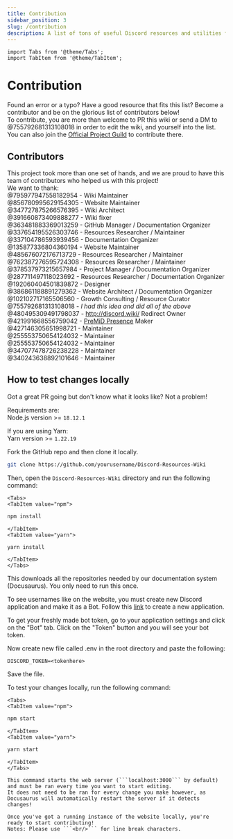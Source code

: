 ```yaml
---
title: Contribution
sidebar_position: 3
slug: /contribution
description: A list of tons of useful Discord resources and utilities for all types of users, from beginners to power users.
---
```


```mdx-code-block
import Tabs from '@theme/Tabs';
import TabItem from '@theme/TabItem';
```

# Contribution

Found an error or a typo? Have a good resource that fits this list? Become a contributor and be on the glorious list of contributors below!<br/>
To contribute, you are more than welcome to PR this wiki or send a DM to @755792681313108018 in order to edit the wiki, and yourself into the list.
You can also join the [Official Project Guild](https://discord.gg/yxbqz9pNxS) to contribute there.

## Contributors

This project took more than one set of hands, and we are proud to have this team of contributors who helped us with this project!<br/>
We want to thank:<br/>
@795977947558182954 - Wiki Maintainer <br/>
@856780995629154305 - Website Maintainer <br/>
@347727875266576395 - Wiki Architect <br/>
@391660873409888277 - Wiki fixer <br/>
@363481883369013259 - GitHub Manager / Documentation Organizer<br/>
@337654195526303746 - Resources Researcher / Maintainer<br/>
@337104786593939456 - Documentation Organizer<br/>
@135877336804360194 - Website Maintainer <br/>
@485676072176713729 - Resources Researcher / Maintainer<br/>
@762387276595724308 - Resources Researcher / Maintainer<br/>
@378537973215657984 - Project Manager / Documentation Organizer<br/>
@287711497118023692 - Resources Researcher / Documentation Organizer<br/>
@192060404501839872 - Designer<br/>
@386861188891279362 - Website Architect / Documentation Organizer<br/>
@102102717165506560 - Growth Consulting / Resource Curator<br/>
@755792681313108018 - *I had this idea and did all of the above*  <br/>
@480495309491798037 - <http://discord.wiki/> Redirect Owner <br/>
@421991668556759042 - [PreMiD Presence](https://premid.app/store/presences/Discord%20Resources) Maker <br/>
@427146305651998721 - Maintainer <br/>
@255553750654124032 - Maintainer <br />
@255553750654124032 - Maintainer <br/>
@347077478726238228 - Maintainer <br />
@340243638892101646 - Maintainer <br />

## How to test changes locally

Got a great PR going but don't know what it looks like? Not a problem!<br/>

Requirements are:<br/>
Node.js version >= ```18.12.1```<br/>

If you are using Yarn:<br/>
Yarn version >= ```1.22.19```

Fork the GitHub repo and then clone it locally.

```bash
git clone https://github.com/yourusername/Discord-Resources-Wiki
```

Then, open the `Discord-Resources-Wiki` directory and run the following command:
  
```mdx-code-block
<Tabs>
<TabItem value="npm">
```

```bash
npm install
```

```mdx-code-block
</TabItem>
<TabItem value="yarn">
```

```bash
yarn install
```

```mdx-code-block
</TabItem>
</Tabs>
```

This downloads all the repositories needed by our documentation system (Docusaurus). You only need to run this once.

To see usernames like on the website, you must create new Discord application and make it as a Bot.
Follow this [link](https://github.com/reactiflux/discord-irc/wiki/Creating-a-discord-bot-&-getting-a-token) to create a new application.

To get your freshly made bot token, go to your application settings and click on the "Bot" tab.
Click on the "Token" button and you will see your bot token.

Now create new file called .env in the root directory and paste the following:

```env
DISCORD_TOKEN=<tokenhere>
```

Save the file.

To test your changes locally, run the following command:

```mdx-code-block
<Tabs>
<TabItem value="npm">
```

```bash
npm start
```

```mdx-code-block
</TabItem>
<TabItem value="yarn">
```

```bash
yarn start
```

```mdx-code-block
</TabItem>
</Tabs>

This command starts the web server (```localhost:3000``` by default) and must be ran every time you want to start editing.
It does not need to be ran for every change you make however, as Docusaurus will automatically restart the server if it detects changes!

Once you've got a running instance of the website locally, you're ready to start contributing!
Notes: Please use ```<br/>``` for line break characters.
